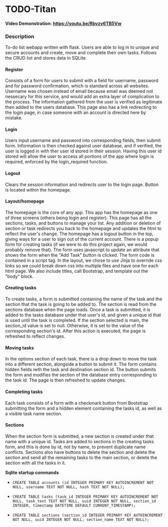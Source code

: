 # TODO-Titan

#### Video Demonstration: https://youtu.be/Rbvzv6TB5Vw

### Description
To-do list webapp written with flask. Users are able to log in to unique and secure accounts and create, move and complete their own tasks. Follows the CRUD list and stores data in SQLite.

#### Register
Consists of a form for users to submit with a field for username, password and for password confirmation, which is standard across all websites. Username was chosen instead of email because email was deemed not nessecary for this service, and would add an extra layer of complication to the process. The information gathered from the user is verified as legitimate then added to the users database. This page also has a link redirecting to the login page, in case someone with an account is directed here by mistake. 

#### Login
Users input username and password into corresponding fields, then submit form. Information is then checked against user database, and if verified, the user is logged in with ther user id stored in their session. Having this user id stored will allow the user to access all portions of the app where login is required, enforced by the login_required function.

#### Logout
Clears the session information and redirects user to the login page. Button is located within the homepage.

#### Layout/homepage
The homepage is the core of any app. This app has the homepage as one of three screens (others being login and register). This page has all the sections, tasks, and buttons to manage your list. Any addition or deletion of section or task redirects you back to the homepage and updates the html to reflect the user's change. The homepage has a logout button in the top, giving ways for a user to sign out of the current account. There is a popup form for creating tasks (if we were to do this project again, we would probably remove that). The form uses javascript to update an attribute that shows the form when the "Add Task" button is clicked. The form code is contained in a script tag. In the layout, we chose to use Jinja to override css links so we could break down css into multiple files and have one for each html page. We also include titles, call Bootstrap, and template out the "body" block.

#### Creating tasks
To create tasks, a form is submitted containing the name of the task and the section that the task is going to be added to. The section is read from the sections database when the page loads. Once a task is submitted, it is added to the tasks database under that user's id, and given a unique id that is used until the task is completed. If the section selected is main, the section_id value is set to null. Otherwise, it is set to the value of the corresponding section's id. After this action is executed, the page is refreshed to reflect changes.

#### Moving tasks
In the options section of each task, there is a drop down to move the task into a different section, alongside a button to submit it. The form contains hidden fields iwth the task and destination section id. The button submits the form and modifies the section of the database entry corresponding to the task id. The page is then refreshed to update changes.

#### Completing tasks
Each task consists of a form with a checkmark button from Bootstrap submitting the form and a hidden element containing the tasks id, as well as a visible task name section.

#### Sections
When the section form is submitted, a new section is created under that name with a unique id. Tasks are added to sections in the creating tasks form, and this is done by id, not by name, to prevent duplicate name conflicts. Sections also have buttons to delete the section and delete the section and send all the remaining tasks to the main section, or delete the section with all the tasks in it.


**Sqlite startup commands**

- `CREATE TABLE accounts (id INTEGER PRIMARY KEY AUTOINCREMENT NOT NULL, username TEXT NOT NULL, hash TEXT NOT NULL);`

- `CREATE TABLE tasks (task_id INTEGER PRIMARY KEY AUTOINCREMENT NOT NULL, task_text TEXT NOT NULL, uuid INTEGER NOT NULL, section_id INTEGER, timestamp DATETIME DEFAULT CURRENT_TIMESTAMP);`

- `CREATE TABLE sections (section_id INTEGER PRIMARY KEY AUTOINCREMENT NOT NULL, uuid INTEGER NOT NULL, section_name TEXT NOT NULL);`
